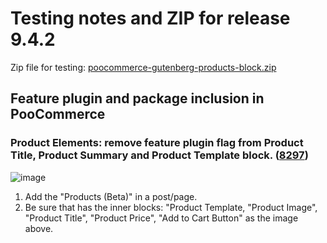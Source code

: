 # Testing notes and ZIP for release 9.4.2

Zip file for testing: [poocommerce-gutenberg-products-block.zip](https://github.com/poocommerce/poocommerce-blocks/files/10509889/poocommerce-gutenberg-products-block.zip)

## Feature plugin and package inclusion in PooCommerce

### Product Elements: remove feature plugin flag from Product Title, Product Summary and Product Template block. ([8297](https://github.com/poocommerce/poocommerce-blocks/pull/8297))

![image](https://user-images.githubusercontent.com/4463174/214850173-03741940-c965-47bd-a2f1-05853f8984f1.png)


1. Add the "Products (Beta)" in a post/page.
2. Be sure that has the inner blocks: "Product Template, "Product Image", "Product Title", "Product Price", "Add to Cart Button" as the image above.
